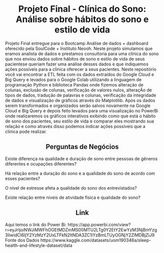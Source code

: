 <h1 align= "center" >Projeto Final - Clínica do Sono: Análise sobre hábitos do sono e estilo de vida </h1>
Projeto Final entregue para o Bootcamp Análise de dados + dashboard oferecido pela SoulCode + Instituto Neooh. Neste projeto simulamos que eramos analista de dados e prestamos consultoria para uma clínica do sono que nos enviou dados sobre hábitos de sono e estilo de vida de seus pacientese queriam fazer uma análise desses dados e que indiquemos ações possíveis para a clinica oferecer a seus pacientes. 
Neste repositório você vai encontrar a ETL feita com os dados extraídos do Google Cloud e Big Query e levados para o Google Colab utilizando a linguagem de programação Python e biblioteca Pandas onde fizemos alteração de colunas, exclusão de colunas, verificação de valores nulos, alteraçÃo de tipos de dados, tradução de palavras e colunas, verificação da integridade de dados e visualização de gráficos através do Matplotilib. Após os dados serem transformados e organizados serão salvos novamente na Google Cloud e Big Query e depois feito levados para uma visualização no PowerBi onde realizaremos os gráficos interativos exibindo como que está o hábito de sono dos pacientes, seu estilo de vida e comparar eles mostrando sua relação e como através disso podemos indicar ações possíveis que a clínica pode realizar. 
<br>
<h2 align= "center">Perguntas de Negócios</h2>
Existe diferença na qualidade e duração de sono entre pessoas de gêneros diferentes e ocupações diferentes?

Há relação entre a duração do sono e a qualidade do sono de acordo com esses pacientes?

O nível de estresse afeta a qualidade do sono dos entrevistados?

Existe relação entre níveis de atividade física e qualidade do sono?
<br>
<h2 align= "center">Link</h2>
Aqui temos o link do Power Bi:
https://app.powerbi.com/view?r=eyJrIjoiNWJiMWFhOGEtMDZmMS00MTU2LTg0Y2EtY2EwYzM3NjBmYzg3IiwidCI6IjY2YzMzY2UxLTFkN2ItNDA3ZC1iYzBmLTUyOGNjY2ZlMDBjZiJ9
<br>
Fonte dos Dados
https://www.kaggle.com/datasets/uom190346a/sleep-health-and-lifestyle-dataset/data
